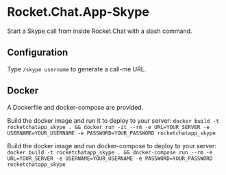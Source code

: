 # Rocket.Chat.App-Skype

Start a Skype call from inside Rocket.Chat with a slash command.

## Configuration

Type `/skype username` to generate a call-me URL.

## Docker
A Dockerfile and docker-compose are provided.

Build the docker image and run it to deploy to your server:
`docker build -t rocketchatapp_skype . && docker run -it --rm -e URL=YOUR_SERVER -e USERNAME=YOUR_USERNAME -e PASSWORD=YOUR_PASSWORD rocketchatapp_skype`

Build the docker image and run docker-compose to deploy to your server:
`docker build -t rocketchatapp_skype . && docker-compose run --rm -e URL=YOUR_SERVER -e USERNAME=YOUR_USERNAME -e PASSWORD=YOUR_PASSWORD rocketchatapp_skype`